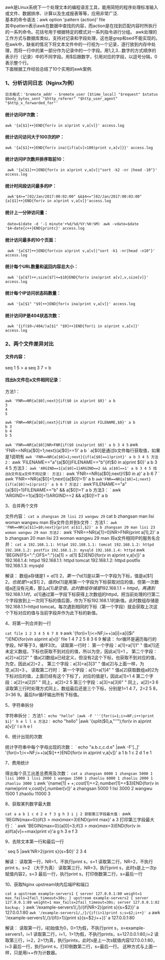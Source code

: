 awk是Linux系统下一个处理文本的编程语言工具，能用简短的程序处理标准输入或文件、数据排序、计算以及生成报表等等，应用非常广泛.  
基本的命令语法：awk option 'pattern {action}' file  
其中pattern表示awk在数据中查找的内容，而action是在找到匹配内容时所执行的一系列命令。花括号用于根据特定的模式对一系列指令进行分组。
awk处理的工作方式与数据库类似，支持对记录和字段处理，这也是grep和sed不能实现的。
在awk中，缺省的情况下将文本文件中的一行视为一个记录，逐行放到内存中处理，而将一行中的某一部分作为记录中的一个字段。用1,2,3...数字的方式顺序的表示行（记录）中的不同字段。用$后跟数字，引用对应的字段，以逗号分隔，0表示整个行。  
下面根据工作经验总结了10个实用的awk案例.  
### 1、分析访问日志（Nginx为例）  
`日志格式：'$remote_addr - $remote_user [$time_local] "$request" $status $body_bytes_sent "$http_referer" "$http_user_agent" "$http_x_forwarded_for"'`  
#### 统计访问IP次数：  
`awk '{a[$1]++}END{for(v in a)print v,a[v]}' access.log`

#### 统计访问访问大于100次的IP：  
`awk '{a[$1]++}END{for(v ina){if(a[v]>100)print v,a[v]}}' access.log`

#### 统计访问IP次数并排序取前10：  
` awk '{a[$1]++}END{for(v in a)print v,a[v]|"sort -k2 -nr |head -10"}' access.log`

#### 统计时间段访问最多的IP：  
` awk'$4>="[02/Jan/2017:00:02:00" &&$4<="[02/Jan/2017:00:03:00"{a[$1]++}END{for(v in a)print v,a[v]}'access.log`

#### 统计上一分钟访问量：  
` date=$(date -d '-1 minute'+%d/%d/%Y:%H:%M)`
` awk -vdate=$date '$4~date{c++}END{printc}' access.log`

#### 统计访问最多的10个页面：  
` awk '{a[$7]++}END{for(vin a)print v,a[v]|"sort -k1 -nr|head -n10"}' access.log`

#### 统计每个URL数量和返回内容总大小：  
` awk '{a[$7]++;size[$7]+=$10}END{for(v ina)print a[v],v,size[v]}' access.log`

#### 统计每个IP访问状态码数量：  
` awk '{a[$1" "$9]++}END{for(v ina)print v,a[v]}' access.log`

#### 统计访问IP是404状态次数：  
` awk '{if($9~/404/)a[$1" "$9]++}END{for(i in a)print v,a[v]}' access.log`

### 2、两个文件差异对比

#### 文件内容：
seq 1 5 > a
seq 3 7 > b
#### 找出b文件在a文件相同记录：
方法1：
```
awk 'FNR==NR{a[$0];next}{if($0 in a)print $0}' a b
3
4
5
```
```
awk 'FNR==NR{a[$0];next}{if($0 in a)print FILENAME,$0}' a b
b 3
b 4
b 5
```
` awk 'FNR==NR{a[$0]}NR>FNR{if($0 ina)print $0}' a b
3
4
5
` awk 'FNR==NR{a[$0]=1;next}(a[$0]==1)' a b  ` a[$0]是通过b文件每行获取值，如果是1说明有
` awk 'FNR==NR{a[$0]=1;next}{if(a[$0]==1)print}' a b
3
4
5
方法2：
` awk 'FILENAME=="a"{a[$0]}FILENAME=="b"{if($0 in a)print $0}' a b
3
4
5
方法3：
` awk 'ARGIND==1{a[$0]=1}ARGIND==2 && a[$0]==1' a b
3
4
5
找出b文件在a文件不同记录：
方法1：
` awk 'FNR==NR{a[$0];next}!($0 in a)' a b
6
7
` awk 'FNR==NR{a[$0]=1;next}(a[$0]!=1)' a b
` awk'FNR==NR{a[$0]=1;next}{if(a[$0]!=1)print}' a b
6
7
方法2：
` awk'FILENAME=="a"{a[$0]=1}FILENAME=="b" && a[$0]!=1' a b
方法3：
` awk 'ARGIND==1{a[$0]=1}ARGIND==2 && a[$0]!=1' a b

3、合并两个文件

文件内容：
` cat a
zhangsan 20
lisi 23
wangwu 29
` cat b
zhangsan man
lisi woman
wangwu man
将a文件合并到b文件：
方法1：
` awk 'FNR==NR{a[$1]=$0;next}{print a[$1],$2}' a b
zhangsan 20 man
lisi 23 woman
wangwu 29 man
方法2：
` awk 'FNR==NR{a[$1]=$0}NR>FNR{print a[$1],$2}' a b
zhangsan 20 man
lisi 23 woman
wangwu 29 man
将a文件相同IP的服务名合并：
` cat a
192.168.1.1: httpd
192.168.1.1: tomcat
192.168.1.2: httpd
192.168.1.2: postfix
192.168.1.3: mysqld
192.168.1.4: httpd
` awk 'BEGIN{FS=":";OFS=":"}{a[$1]=a[$1] $2}END{for(v in a)print v,a[v]}' a
192.168.1.4: httpd
192.168.1.1: httpd tomcat
192.168.1.2: httpd postfix
192.168.1.3: mysqld

解读：
数组a存储是$1=a[$1] $2，第一个a[$1]是以第一个字段为下标，值是a[$1] $2，也就是$1=a[$1] $2，值的a[$1]是用第一个字段为下标获取对应的值，但第一次数组a还没有元素，那么a[$1]是空值，此时数组存储是192.168.1.1=httpd，再遇到192.168.1.1时，a[$1]通过第一字段下标获得上次数组的httpd，把当前处理的行第二个字段放到上一次同下标的值后面，作为下标192.168.1.1的新值。此时数组存储是192.168.1.1=httpd tomcat。每次遇到相同的下标（第一个字段）就会获取上次这个下标对应的值与当前字段并作为此下标的新值。

4、将第一列合并到一行


` cat file
1 2 3
4 5 6
7 8 9
` awk '{for(i=1;i<=NF;i++)a[i]=a[i]$i" "}END{for(vin a)print a[v]}' file
1 4 7
2 5 8
3 6 9
解读：
for循环是遍历每行的字段，NF等于3，循环3次。
读取第一行时：
第一个字段：a[1]=a[1]1" "  值a[1]还未定义数组，下标也获取不到对应的值，所以为空，因此a[1]=1 。
第二个字段：a[2]=a[2]2" "  值a[2]数组a已经定义，但没有2这个下标，也获取不到对应的值，为空，因此a[2]=2 。
第三个字段：a[3]=a[3]3" "  值a[2]与上面一样，为空,a[3]=3 。
读取第二行时：
第一个字段：a[1]=a[1]4" "  值a[2]获取数组a的2为下标对应的值，上面已经有这个下标了，对应的值是1，因此a[1]=1 4
第二个字段：a[2]=a[2]5" "  同上，a[2]=2 5
第三个字段：a[3]=a[3]6" "  同上，a[2]=3 6
读取第三行时处理方式同上，数组最后还是三个下标，分别是1=1 4 7，2=2 5 8，3=36 9。最后for循环输出所有下标值。

5、字符串拆分

字符串拆分：
方法1：
` echo "hello" |awk -F '''{for(i=1;i<=NF;i++)print $i}'
h
e
l
l
o
方法2：
` echo "hello" |awk '{split($0,a,"''");for(v in a)print a[v]}'
l
o
h
e
l

6、统计出现的次数

统计字符串中每个字母出现的次数：
` echo "a.b.c,c.d.e" |awk -F'[.,]' '{for(i=1;i<=NF;i++)a[$i]++}END{for(v in a)print v,a[v]}'
a 1
b 1
c 2
d 1
e 1

7、费用统计

得出每个员工出差总费用及次数：
` cat a
zhangsan 8000 1
zhangsan 5000 1
lisi 1000 1
lisi 2000 1
wangwu 1500 1
zhaoliu 6000 1
zhaoliu 2000 1
zhaoliu 3000 1
` awk '{name[$1]++;cost[$1]+=$2;number[$1]+=$3}END{for(v in name)print v,cost[v],number[v]}' a
zhangsan 5000 1
lisi 3000 2
wangwu 1500 1
zhaoliu 11000 3

8、获取某列数字最大数


` cat a
a b 1
c d 2
e f 3
g h 3
i j 2
获取第三字段最大值：
` awk 'BEGIN{max=0}{if($3>max)max=$3}END{print max}' a
3
打印第三字段最大行：
` awk 'BEGIN{max=0}{a[$0]=$3;if($3>max)max=$3}END{for(v in a)if(a[v]==max)print v}'a
g h 3
e f 3

9、去除文本第一行和最后一行

` seq 5 |awk'NR>2{print s}{s=$0}'
2
3
4

解读：
读取第一行，NR=1，不执行print s，s=1
读取第二行，NR=2，不执行print s，s=2 （大于为真）
读取第三行，NR=3，执行print s，此时s是上一次p赋值内容2，s=3
最后一行，执行print s，打印倒数第二行，s=最后一行

10、获取Nginx upstream块内后端IP和端口


` cat a
upstream example-servers1 {
   server 127.0.0.1:80 weight=1 max_fails=2fail_timeout=30s;
}
upstream example-servers2 {
   server 127.0.0.1:80 weight=1 max_fails=2fail_timeout=30s;
   server 127.0.0.1:82 backup;
}
` awk '/example-servers1/,/}/{if(NR>2){print s}{s=$2}}' a
127.0.0.1:80
` awk '/example-servers1/,/}/{if(i>1)print s;s=$2;i++}' a
` awk '/example-servers1/,/}/{if(i>1){print s}{s=$2;i++}}' a
127.0.0.1:80

解读：
读取第一行，i初始值为0，0>1为假，不执行print s，x=example-servers1，i=1
读取第二行，i=1，1>1为假，不执行prints，s=127.0.0.1:80,i=2
读取第三行，i=2，2>1为真，执行prints，此时s是上一次s赋值内容127.0.0.1:80，i=3
最后一行，执行print s，打印倒数第二行，s=最后一行。
这种方式与上面一样，只是用i++作为计数器。